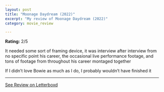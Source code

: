 ```yaml
---
layout: post
title: "Moonage Daydream (2022)"
excerpt: "My review of Moonage Daydream (2022)"
category: movie_review

---
```


**Rating:** 2/5

It needed some sort of framing device, it was interview after interview from no specific point his career, the occasional live performance footage, and tons of footage from throughout his career montaged together

If I didn’t love Bowie as much as I do, I probably wouldn’t have finished it

<hr>

[See Review on Letterboxd](https://boxd.it/3wSjhv)
